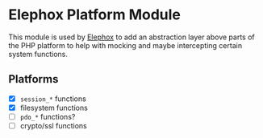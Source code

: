 # Elephox Platform Module

This module is used by [Elephox] to add an abstraction layer above parts of the PHP platform to help with mocking and maybe intercepting certain system functions.

## Platforms

- [x] `session_*` functions
- [x] filesystem functions
- [ ] `pdo_*` functions?
- [ ] crypto/ssl functions

[Elephox]: https://github.com/elephox-dev/framework
